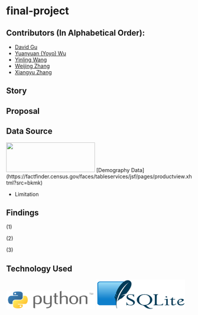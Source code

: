 # final-project

## Contributors (In Alphabetical Order):

-   [David Gu](https://www.linkedin.com/in/thatmandavid-gu-a0806b5a/)
-   [Yuanyuan (Yoyo) Wu](https://www.linkedin.com/in/yuanyuan-yoyo-wu-442474116/)
-   [Yinling Wang](pending)
-   [Weijing Zhang](pending)
-   [Xiangyu Zhang](https://www.linkedin.com/in/xiangyu-zhang-13046b155/)

## Story 

## Proposal 

## Data Source

<img src="https://www.niss.org/sites/default/files/affiliate_images/census_bureau_logo.png" width="240" height="80"/>
[Demography Data](https://factfinder.census.gov/faces/tableservices/jsf/pages/productview.xhtml?src=bkmk)

* Limitation

## Findings 

(1)

(2)

(3)

## Technology Used

<img src="https://raw.githubusercontent.com/david880110/tech-logo/master/python%20logo.png" width="240" height="50"/>

<img src="https://raw.githubusercontent.com/david880110/tech-logo/master/sqlite%20logo.png" width="240" height="80"/>

